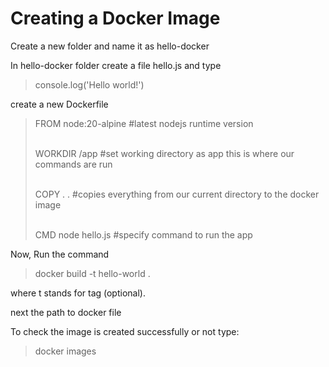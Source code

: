 # Creating a Docker Image

Create a new folder and name it as hello-docker

In hello-docker folder create a file hello.js and type

> console.log('Hello world!')

create a new Dockerfile

> FROM node:20-alpine      #latest nodejs runtime version
>
> \
> WORKDIR /app                  #set working directory as app this is where our commands are run
>
> \
> COPY . .                                #copies everything from our current directory to the docker image
>
> \
> CMD node hello.js             #specify command to run the app

Now, Run the command

> docker build -t  hello-world .

where t stands for tag (optional).

next the path to docker file



To check the image is created successfully or not type:

> docker images
